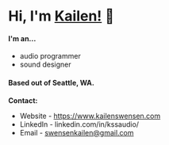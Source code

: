 # Hi, I'm [Kailen!](https://www.kailenswensen.com) 👋
#### I'm an...
- audio programmer
- sound designer

#### Based out of Seattle, WA.

**Contact:**

- Website - https://www.kailenswensen.com
- LinkedIn - linkedin.com/in/kssaudio/
- Email - swensenkailen@gmail.com
